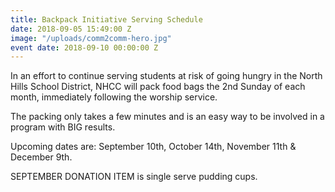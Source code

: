 ```yaml
---
title: Backpack Initiative Serving Schedule
date: 2018-09-05 15:49:00 Z
image: "/uploads/comm2comm-hero.jpg"
event date: 2018-09-10 00:00:00 Z
---
```


In an effort to continue serving students at risk of going hungry in the North Hills School District, NHCC will pack food bags the 2nd Sunday of each month, immediately following the worship service. 

The packing only takes a few minutes and is an easy way to be involved in a program with BIG results. 

Upcoming dates are: September 10th, October 14th, November 11th & December 9th.

SEPTEMBER DONATION ITEM is single serve pudding cups.